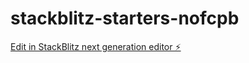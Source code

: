 # stackblitz-starters-nofcpb

[Edit in StackBlitz next generation editor ⚡️](https://stackblitz.com/~/github.com/Nicessly/stackblitz-starters-nofcpb)
